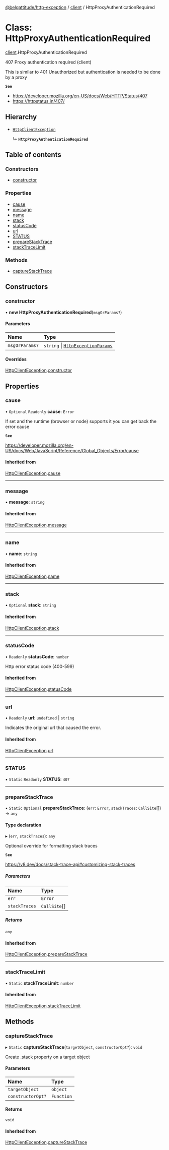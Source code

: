 [@belgattitude/http-exception](../README.md) / [client](../modules/client.md) / HttpProxyAuthenticationRequired

# Class: HttpProxyAuthenticationRequired

[client](../modules/client.md).HttpProxyAuthenticationRequired

407 Proxy authentication required (client)

This is similar to 401 Unauthorized but authentication is needed to be done by a proxy

**`See`**

- https://developer.mozilla.org/en-US/docs/Web/HTTP/Status/407
- https://httpstatus.in/407/

## Hierarchy

- [`HttpClientException`](base.HttpClientException.md)

  ↳ **`HttpProxyAuthenticationRequired`**

## Table of contents

### Constructors

- [constructor](client.HttpProxyAuthenticationRequired.md#constructor)

### Properties

- [cause](client.HttpProxyAuthenticationRequired.md#cause)
- [message](client.HttpProxyAuthenticationRequired.md#message)
- [name](client.HttpProxyAuthenticationRequired.md#name)
- [stack](client.HttpProxyAuthenticationRequired.md#stack)
- [statusCode](client.HttpProxyAuthenticationRequired.md#statuscode)
- [url](client.HttpProxyAuthenticationRequired.md#url)
- [STATUS](client.HttpProxyAuthenticationRequired.md#status)
- [prepareStackTrace](client.HttpProxyAuthenticationRequired.md#preparestacktrace)
- [stackTraceLimit](client.HttpProxyAuthenticationRequired.md#stacktracelimit)

### Methods

- [captureStackTrace](client.HttpProxyAuthenticationRequired.md#capturestacktrace)

## Constructors

### constructor

• **new HttpProxyAuthenticationRequired**(`msgOrParams?`)

#### Parameters

| Name           | Type                                                                         |
| :------------- | :--------------------------------------------------------------------------- |
| `msgOrParams?` | `string` \| [`HttpExceptionParams`](../modules/types.md#httpexceptionparams) |

#### Overrides

[HttpClientException](base.HttpClientException.md).[constructor](base.HttpClientException.md#constructor)

## Properties

### cause

• `Optional` `Readonly` **cause**: `Error`

If set and the runtime (browser or node) supports it
you can get back the error cause

**`See`**

https://developer.mozilla.org/en-US/docs/Web/JavaScript/Reference/Global_Objects/Error/cause

#### Inherited from

[HttpClientException](base.HttpClientException.md).[cause](base.HttpClientException.md#cause)

---

### message

• **message**: `string`

#### Inherited from

[HttpClientException](base.HttpClientException.md).[message](base.HttpClientException.md#message)

---

### name

• **name**: `string`

#### Inherited from

[HttpClientException](base.HttpClientException.md).[name](base.HttpClientException.md#name)

---

### stack

• `Optional` **stack**: `string`

#### Inherited from

[HttpClientException](base.HttpClientException.md).[stack](base.HttpClientException.md#stack)

---

### statusCode

• `Readonly` **statusCode**: `number`

Http error status code (400-599)

#### Inherited from

[HttpClientException](base.HttpClientException.md).[statusCode](base.HttpClientException.md#statuscode)

---

### url

• `Readonly` **url**: `undefined` \| `string`

Indicates the original url that caused the error.

#### Inherited from

[HttpClientException](base.HttpClientException.md).[url](base.HttpClientException.md#url)

---

### STATUS

▪ `Static` `Readonly` **STATUS**: `407`

---

### prepareStackTrace

▪ `Static` `Optional` **prepareStackTrace**: (`err`: `Error`, `stackTraces`: `CallSite`[]) => `any`

#### Type declaration

▸ (`err`, `stackTraces`): `any`

Optional override for formatting stack traces

**`See`**

https://v8.dev/docs/stack-trace-api#customizing-stack-traces

##### Parameters

| Name          | Type         |
| :------------ | :----------- |
| `err`         | `Error`      |
| `stackTraces` | `CallSite`[] |

##### Returns

`any`

#### Inherited from

[HttpClientException](base.HttpClientException.md).[prepareStackTrace](base.HttpClientException.md#preparestacktrace)

---

### stackTraceLimit

▪ `Static` **stackTraceLimit**: `number`

#### Inherited from

[HttpClientException](base.HttpClientException.md).[stackTraceLimit](base.HttpClientException.md#stacktracelimit)

## Methods

### captureStackTrace

▸ `Static` **captureStackTrace**(`targetObject`, `constructorOpt?`): `void`

Create .stack property on a target object

#### Parameters

| Name              | Type       |
| :---------------- | :--------- |
| `targetObject`    | `object`   |
| `constructorOpt?` | `Function` |

#### Returns

`void`

#### Inherited from

[HttpClientException](base.HttpClientException.md).[captureStackTrace](base.HttpClientException.md#capturestacktrace)
